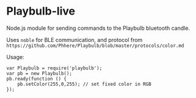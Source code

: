 # Playbulb-live

Node.js module for sending commands to the Playbulb bluetooth candle.

Uses `noble` for BLE communication, and protocol from `https://github.com/Phhere/Playbulb/blob/master/protocols/color.md`

Usage:

    var Playbulb = require('playbulb');
    var pb = new Playbulb();
    pb.ready(function () {
        pb.setColor(255,0,255); // set fixed color in RGB
    });

